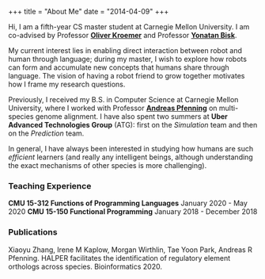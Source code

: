 +++
title = "About Me"
date = "2014-04-09"
+++
<!-- menu = "main" -->

Hi, I am a fifth-year CS master student at Carnegie Mellon University. I am co-advised by Professor [**Oliver Kroemer**](https://labs.ri.cmu.edu/iam/) and Professor [**Yonatan Bisk**](https://yonatanbisk.com/). 

My current interest lies in enabling direct interaction between robot and human through language; during my master, I wish to explore how robots can form and accumulate new concepts that humans share through language. The vision of having a robot friend to grow together motivates how I frame my research questions. 

Previously, I received my B.S. in Computer Science at Carnegie Mellon University, where I worked with Professor [**Andreas Pfenning**](http://www.pfenninglab.org/) on multi-species genome alignment. I have also spent two summers at **Uber Advanced Technologies Group** (ATG): first on the *Simulation* team and then on the *Prediction* team. 

In general, I have always been interested in studying how humans are such *efficient* learners (and really any intelligent beings, although understanding the exact mechanisms of other species is more challenging). 


### Teaching Experience
**CMU 15-312 Functions of Programming Languages**
January 2020 - May 2020
**CMU 15-150 Functional Programming**
January 2018 - December 2018


### Publications
Xiaoyu Zhang, Irene M Kaplow, Morgan Wirthlin, Tae Yoon Park, Andreas R Pfenning. HALPER facilitates the identification of regulatory element orthologs across species. Bioinformatics 2020.


<!-- Hugo is the **world’s fastest framework for building websites**. It is written in Go.

It makes use of a variety of open source projects including:

* https://github.com/russross/blackfriday
* https://github.com/alecthomas/chroma
* https://github.com/muesli/smartcrop
* https://github.com/spf13/cobra
* https://github.com/spf13/viper

Learn more and contribute on [GitHub](https://github.com/gohugoio).
 -->
